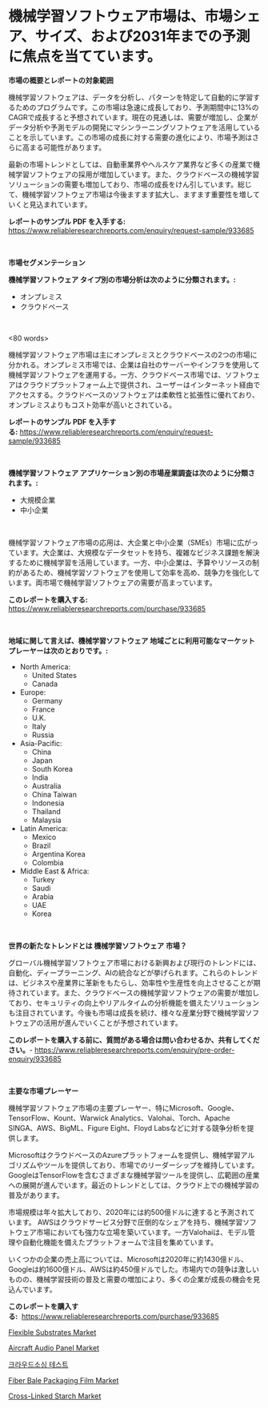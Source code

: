 <p><h1>機械学習ソフトウェア市場は、市場シェア、サイズ、および2031年までの予測に焦点を当てています。</h1></p><p><strong>市場の概要とレポートの対象範囲</strong></p>
<p><p>機械学習ソフトウェアは、データを分析し、パターンを特定して自動的に学習するためのプログラムです。この市場は急速に成長しており、予測期間中に13%のCAGRで成長すると予想されています。現在の見通しは、需要が増加し、企業がデータ分析や予測モデルの開発にマシンラーニングソフトウェアを活用していることを示しています。この市場の成長に対する需要の進化により、市場予測はさらに高まる可能性があります。</p><p>最新の市場トレンドとしては、自動車業界やヘルスケア業界など多くの産業で機械学習ソフトウェアの採用が増加しています。また、クラウドベースの機械学習ソリューションの需要も増加しており、市場の成長をけん引しています。総じて、機械学習ソフトウェア市場は今後ますます拡大し、ますます重要性を増していくと見込まれています。</p></p>
<p><strong>レポートのサンプル PDF を入手する:</strong> <a href="https://www.reliableresearchreports.com/enquiry/request-sample/933685">https://www.reliableresearchreports.com/enquiry/request-sample/933685</a></p>
<p>&nbsp;</p>
<p><strong>市場セグメンテーション</strong></p>
<p><strong>機械学習ソフトウェア タイプ別の市場分析は次のように分類されます。:</strong></p>
<p><ul><li>オンプレミス</li><li>クラウドベース</li></ul></p>
<p>&nbsp;</p>
<p><p><80 words></p><p>機械学習ソフトウェア市場は主にオンプレミスとクラウドベースの2つの市場に分かれる。オンプレミス市場では、企業は自社のサーバーやインフラを使用して機械学習ソフトウェアを運用する。一方、クラウドベース市場では、ソフトウェアはクラウドプラットフォーム上で提供され、ユーザーはインターネット経由でアクセスする。クラウドベースのソフトウェアは柔軟性と拡張性に優れており、オンプレミスよりもコスト効率が高いとされている。</p></p>
<p><strong>レポートのサンプル PDF を入手する:</strong>&nbsp;<a href="https://www.reliableresearchreports.com/enquiry/request-sample/933685">https://www.reliableresearchreports.com/enquiry/request-sample/933685</a></p>
<p>&nbsp;</p>
<p><strong> 機械学習ソフトウェア アプリケーション別の市場産業調査は次のように分類されます。:</strong></p>
<p><ul><li>大規模企業</li><li>中小企業</li></ul></p>
<p>&nbsp;</p>
<p><p>機械学習ソフトウェア市場の応用は、大企業と中小企業（SMEs）市場に広がっています。大企業は、大規模なデータセットを持ち、複雑なビジネス課題を解決するために機械学習を活用しています。一方、中小企業は、予算やリソースの制約があるため、機械学習ソフトウェアを使用して効率を高め、競争力を強化しています。両市場で機械学習ソフトウェアの需要が高まっています。</p></p>
<p><strong>このレポートを購入する:</strong>&nbsp; <a href="https://www.reliableresearchreports.com/purchase/933685">https://www.reliableresearchreports.com/purchase/933685</a></p>
<p>&nbsp;</p>
<p><strong>地域に関して言えば、機械学習ソフトウェア 地域ごとに利用可能なマーケットプレーヤーは次のとおりです。:</strong></p>
<p><ul>
    <li>
        North America:
        <ul>
            <li>United States</li>
            <li>Canada</li>
        </ul>
    </li>
    <li>
        Europe:
        <ul>
            <li>Germany</li>
            <li>France</li>
            <li>U.K.</li>
            <li>Italy</li>
            <li>Russia</li>
        </ul>
    </li>
    <li>
        Asia-Pacific:
        <ul>
            <li>China</li>
            <li>Japan</li>
            <li>South Korea</li>
            <li>India</li>
            <li>Australia</li>
            <li>China Taiwan</li>
            <li>Indonesia</li>
            <li>Thailand</li>
            <li>Malaysia</li>
        </ul>
    </li>
    <li>
        Latin America:
        <ul>
            <li>Mexico</li>
            <li>Brazil</li>
            <li>Argentina Korea</li>
            <li>Colombia</li>
        </ul>
    </li>
    <li>
        Middle East & Africa:
        <ul>
            <li>Turkey</li>
            <li>Saudi</li>
            <li>Arabia</li>
            <li>UAE</li>
            <li>Korea</li>
        </ul>
    </li>
    </ul></p>
<p>&nbsp;</p>
<p><strong>世界の新たなトレンドとは 機械学習ソフトウェア 市場？</strong></p>
<p><p>グローバル機械学習ソフトウェア市場における新興および現行のトレンドには、自動化、ディープラーニング、AIの統合などが挙げられます。これらのトレンドは、ビジネスや産業界に革新をもたらし、効率性や生産性を向上させることが期待されています。また、クラウドベースの機械学習ソフトウェアの需要が増加しており、セキュリティの向上やリアルタイムの分析機能を備えたソリューションも注目されています。今後も市場は成長を続け、様々な産業分野で機械学習ソフトウェアの活用が進んでいくことが予想されています。</p></p>
<p><strong>このレポートを購入する前に、質問がある場合は問い合わせるか、共有してください。</strong>- <a href="https://www.reliableresearchreports.com/enquiry/pre-order-enquiry/933685">https://www.reliableresearchreports.com/enquiry/pre-order-enquiry/933685</a></p>
<p>&nbsp;</p>
<p><strong>主要な市場プレーヤー</strong></p>
<p><p>機械学習ソフトウェア市場の主要プレーヤー、特にMicrosoft、Google、TensorFlow、Kount、Warwick Analytics、Valohai、Torch、Apache SINGA、AWS、BigML、Figure Eight、Floyd Labsなどに対する競争分析を提供します。</p><p>MicrosoftはクラウドベースのAzureプラットフォームを提供し、機械学習アルゴリズムやツールを提供しており、市場でのリーダーシップを維持しています。GoogleはTensorFlowを含むさまざまな機械学習ツールを提供し、広範囲の産業への展開が進んでいます。最近のトレンドとしては、クラウド上での機械学習の普及があります。</p><p>市場規模は年々拡大しており、2020年には約500億ドルに達すると予測されています。 AWSはクラウドサービス分野で圧倒的なシェアを持ち、機械学習ソフトウェア市場においても強力な立場を築いています。一方Valohaiは、モデル管理や自動化機能を備えたプラットフォームで注目を集めています。</p><p>いくつかの企業の売上高については、Microsoftは2020年に約1430億ドル、Googleは約1600億ドル、AWSは約450億ドルでした。市場内での競争は激しいものの、機械学習技術の普及と需要の増加により、多くの企業が成長の機会を見込んでいます。</p></p>
<p><strong>このレポートを購入する:</strong>&nbsp;&nbsp;<a href="https://www.reliableresearchreports.com/purchase/933685">https://www.reliableresearchreports.com/purchase/933685</a></p>
<p><p><a href="https://bubble-tree-ea4.notion.site/Flexible-Substrates-Market-Centers-on-Aspects-such-as-Market-Growth-Market-Share-Market-Opportunit-aa0bb68e98b946da930e0ec18105d07f">Flexible Substrates Market</a></p><p><a href="https://view.publitas.com/reportprime-1/aircraft-audio-panel-market-furnish-information-about-market-size-market-share-market-dynamics-and-projections-spanning-from-2024-to-2031/">Aircraft Audio Panel Market</a></p><p><a href="https://github.com/vdhdwjyp90142/Market-Research-Report-List-1/blob/main/3184549184000.md">크라우드소싱 테스트</a></p><p><a href="https://github.com/lbird53714/Market-Research-Report-List-3/blob/main/fiber-bale-packaging-film-market.md">Fiber Bale Packaging Film Market</a></p><p><a href="https://issuu.com/reportprime-2/docs/cross-linked-starch-market-size-2030.pptx">Cross-Linked Starch Market</a></p></p>